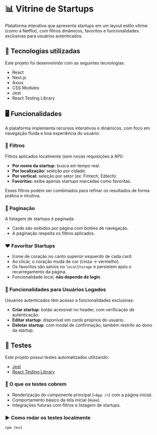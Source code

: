 <!-- ## ✅ Testes

Este projeto possui testes automatizados utilizando:

- [Jest](https://jestjs.io/)
- [React Testing Library](https://testing-library.com/docs/react-testing-library/intro)

Os testes cobrem o comportamento da aplicação como:

- Renderização do componente principal `<App />` com a página inicial (`Home`)
- Execução sem erros de renderização
- Integração futura com filtros, listagem de startups e comportamento interativo

Para executar os testes localmente:

```bash
npm test -->


# 📊 Vitrine de Startups

Plataforma interativa que apresenta startups em um layout estilo vitrine (como a Netflix), com filtros dinâmicos, favoritos e funcionalidades exclusivas para usuários autenticados.

## 🚀 Tecnologias utilizadas

Este projeto foi desenvolvido com as seguintes tecnologias:

- React
- Next.js
- Axios
- CSS Modules
- Jest
- React Testing Library

## 🖥️ Funcionalidades

A plataforma implementa recursos interativos e dinâmicos, com foco em navegação fluida e boa experiência do usuário:

### 🔎 Filtros

Filtros aplicados localmente (sem novas requisições à API):

- **Por nome da startup:** busca em tempo real.
- **Por localização:** seleção por cidade.
- **Por vertical:** seleção por setor (ex: Fintech, Edtech).
- **Favoritas:** exibe apenas startups marcadas como favoritas.

Esses filtros podem ser combinados para refinar os resultados de forma prática e intuitiva.

### 📄 Paginação

A listagem de startups é paginada:

- Cards são exibidos por página com botões de navegação.
- A paginação respeita os filtros aplicados.

### ❤️ Favoritar Startups

- Ícone de coração no canto superior esquerdo de cada card.
- Ao clicar, o coração muda de cor (cinza → vermelho).
- Os favoritos são salvos no `localStorage` e persistem após o recarregamento da página.
- Funcionalidade local, **não depende de login**.

### 🔐 Funcionalidades para Usuários Logados

Usuários autenticados têm acesso a funcionalidades exclusivas:

- **Criar startup**: botão acessível no header, com verificação de autenticação.
- **Editar startup**: disponível em cards próprios do usuário.
- **Deletar startup**: com modal de confirmação, também restrito ao dono da startup.

## 🧪 Testes

Este projeto possui testes automatizados utilizando:

- [Jest](https://jestjs.io/)
- [React Testing Library](https://testing-library.com/docs/react-testing-library/intro)

### 🧫 O que os testes cobrem

- Renderização do componente principal (`<App />`) com a página inicial.
- Comportamento básico da tela inicial (`Home`).
- Integrações futuras com filtros e listagem de startups.

### ▶️ Como rodar os testes localmente

```bash
npm test
